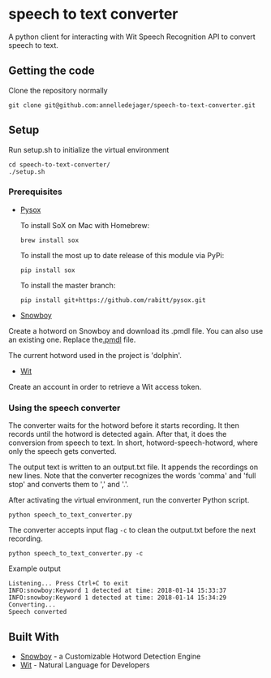 # speech to text converter

A python client for interacting with Wit Speech Recognition API to convert speech to text.

## Getting the code

Clone the repository normally 

```
git clone git@github.com:annelledejager/speech-to-text-converter.git
```

## Setup

Run setup.sh to initialize the virtual environment

```
cd speech-to-text-converter/
./setup.sh
```

### Prerequisites

* [Pysox](https://github.com/rabitt/pysox) 

    To install SoX on Mac with Homebrew:
    
    ```
    brew install sox
    ```
    
    To install the most up to date release of this module via PyPi:
    
    ```
    pip install sox
    ```
    
    To install the master branch:
    
    ```
    pip install git+https://github.com/rabitt/pysox.git
    ```
* [Snowboy](http://docs.kitt.ai/snowboy/)

Create a hotword on Snowboy and download its .pmdl file. You can also use an existing one. Replace the[.pmdl](https://github.com/annelledejager/speech-to-text-converter/blob/master/hotword.pmdl) file. 

The current hotword used in the project is 'dolphin'.

* [Wit](http://wit.ai/)

Create an account in order to retrieve a Wit access token.

### Using the speech converter

The converter waits for the hotword before it starts recording. It then records until the hotword is detected again. After that, it does the conversion from speech to text. In short, hotword-speech-hotword, where only the speech gets converted. 

The output text is written to an output.txt file. It appends the recordings on new lines. Note that the converter recognizes the words 'comma' and 'full stop' and converts them to ',' and '.'.

After activating the virtual environment, run the converter Python script.
```
python speech_to_text_converter.py
```
The converter accepts input flag `-c` to clean the output.txt before the next recording. 
```
python speech_to_text_converter.py -c  
```

Example output
```
Listening... Press Ctrl+C to exit
INFO:snowboy:Keyword 1 detected at time: 2018-01-14 15:33:37
INFO:snowboy:Keyword 1 detected at time: 2018-01-14 15:34:29
Converting...
Speech converted
```

## Built With

* [Snowboy](http://docs.kitt.ai/snowboy/) - a Customizable Hotword Detection Engine
* [Wit](http://wit.ai/) - Natural Language for Developers

